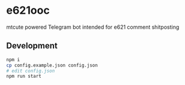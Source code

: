 # e621ooc

mtcute powered Telegram bot intended for e621 comment shitposting

## Development

```bash
npm i
cp config.example.json config.json
# edit config.json
npm run start
```